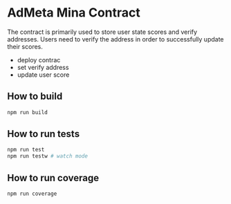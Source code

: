 # AdMeta Mina Contract

The contract is primarily used to store user state scores and verify addresses. Users need to verify the address in order to successfully update their scores.

- deploy contrac
- set verify address
- update user score

## How to build

```sh
npm run build
```

## How to run tests

```sh
npm run test
npm run testw # watch mode
```

## How to run coverage

```sh
npm run coverage
```